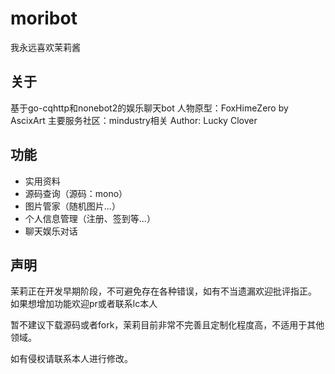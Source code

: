 # moribot
 我永远喜欢茉莉酱

## 关于
基于go-cqhttp和nonebot2的娱乐聊天bot
人物原型：FoxHimeZero by AscixArt
主要服务社区：mindustry相关
Author: Lucky Clover

## 功能
* 实用资料
* 源码查询（源码：mono）
* 图片管家（随机图片...）
* 个人信息管理（注册、签到等...）
* 聊天娱乐对话

## 声明
茉莉正在开发早期阶段，不可避免存在各种错误，如有不当遗漏欢迎批评指正。
如果想增加功能欢迎pr或者联系lc本人

暂不建议下载源码或者fork，茉莉目前非常不完善且定制化程度高，不适用于其他领域。
 
如有侵权请联系本人进行修改。